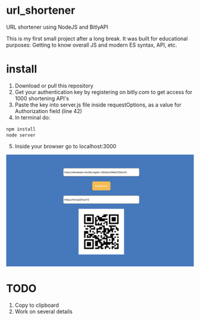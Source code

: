 # url_shortener
URL shortener using NodeJS and BitlyAPI

This is my first small project after a long break. It was built for educational purposes: 
Getting to know overall JS and modern ES syntax, API, etc.

# install
1. Download or pull this repository
2. Get your authentication key by registering on bitly.com to get access for 1000 shortening API's
3. Paste the key into server.js file inside requestOptions, as a value for Authorization field (line 42)
4. In terminal do:
```
npm install
node server
```
5. Inside your browser go to localhost:3000

![Alt text](server/static_files/screenshot.png?raw=true "Preview")

# TODO
1. Copy to clipboard
2. Work on several details
